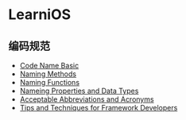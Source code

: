 # LearniOS

## 编码规范

* [Code Name Basic]()
* [Naming Methods]()
* [Naming Functions]()
* [Nameing Properties and Data Types]()
* [Acceptable Abbreviations and Acronyms]()
* [Tips and Techniques for Framework Developers]()
